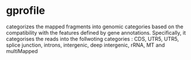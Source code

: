 # gprofile
 categorizes the mapped fragments into genomic categories based on the compatibility with the features defined by gene annotations. Specifically, it categorises the reads into the follwoting categories : CDS, UTR5, UTR5, splice junction, introns, intergenic, deep intergenic, rRNA, MT and multiMapped
